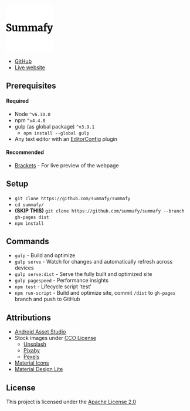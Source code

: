 <img src="https://github.com/summafy/summafy/blob/master/app/images/summafy.png" width="128" height="128">

* [GitHub](https://github.com/summafy/summafy)
* [Live website](https://summafy.github.io/summafy)

## Prerequisites

#### Required
* Node `^v6.10.0`
* npm `^v4.4.0`
* gulp (as global package) `^v3.9.1`
    * `npm install --global gulp`
* Any text editor with an [EditorConfig](http://editorconfig.org/) plugin

#### Recommended
* [Brackets](http://brackets.io/) - For live preview of the webpage

## Setup
* `git clone https://github.com/summafy/summafy`
* `cd summafy/`
* **(SKIP THIS)** `git clone https://github.com/summafy/summafy --branch gh-pages dist`
* `npm install`

## Commands
* `gulp` - Build and optimize
* `gulp serve` - Watch for changes and automatically refresh across devices
* `gulp serve:dist` - Serve the fully built and optimized site
* `gulp pagespeed` - Performance insights
* `npm test` - Lifecycle script 'test'
* `npm run-script` - Build and optimize site, commit `/dist` to `gh-pages` branch and push to GitHub

## Attributions
* [Android Asset Studio](http://romannurik.github.io/AndroidAssetStudio/)
* Stock images under [CCO License](https://creativecommons.org/publicdomain/zero/1.0/)
    * [Unsplash](https://unsplash.com/)
    * [Pixaby](https://pixabay.com/)
    * [Pexels](https://www.pexels.com/)
* [Material Icons](https://material.io/icons/)
* [Material Design Lite](https://getmdl.io/)

## License
This project is licensed under the [Apache License 2.0](https://github.com/summafy/summafy/blob/master/LICENSE)
